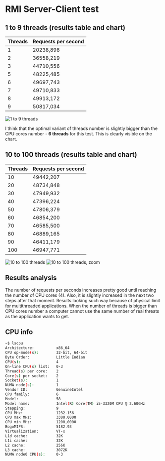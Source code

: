 
# RMI Server-Client test
## 1 to 9 threads (results table and chart)
| Threads | Requests per second |
| ------- | ------------------- |
| 1       | 20238,898           |
| 2       | 36558,219           |
| 3       | 44710,556           |
| 5       | 48225,485           |
| 6       | 49697,743           |
| 7       | 49710,833           |
| 8       | 49913,172           |
| 9       | 50817,034           |

![1 to 9 threads](https://cldup.com/or3uzAi-As-2000x2000.png)

I think that the optimal variant of threads number is slightly bigger than the CPU cores number - **6 threads** for this test. This is clearly visible on the chart.

## 10 to 100 threads (results table and chart)
| Threads | Requests per second |
| ------- | ------------------- |
| 10      | 49442,207           |
| 20      | 48734,848           |
| 30      | 47949,932           |
| 40      | 47396,224           |
| 50      | 47806,379           |
| 60      | 46854,200           |
| 70      | 46585,500           |
| 80      | 46889,165           |
| 90      | 46411,179           |
| 100     | 46947,771           |

![10 to 100 threads](https://cldup.com/ZJBbA3jbsp-3000x3000.png)
![10 to 100 threads, zoom](https://cldup.com/TQ3iJbHSbE-3000x3000.png)

## Results analysis
The number of requests per seconds increases pretty good until reaching the number of CPU cores (4). Also, it is slightly increased in the next two steps after that moment. Results looking such way because of physical limit for multithreaded applications. When the number of threads is bigger than CPU cores number a computer cannot use the same number of real threats as the application wants to get.

## CPU info
```sh
~$ lscpu
Architecture:          x86_64
CPU op-mode(s):        32-bit, 64-bit
Byte Order:            Little Endian
CPU(s):                4
On-line CPU(s) list:   0-3
Thread(s) per core:    2
Core(s) per socket:    2
Socket(s):             1
NUMA node(s):          1
Vendor ID:             GenuineIntel
CPU family:            6
Model:                 58
Model name:            Intel(R) Core(TM) i5-3320M CPU @ 2.60GHz
Stepping:              9
CPU MHz:               1232.156
CPU max MHz:           3300,0000
CPU min MHz:           1200,0000
BogoMIPS:              5182.93
Virtualization:        VT-x
L1d cache:             32K
L1i cache:             32K
L2 cache:              256K
L3 cache:              3072K
NUMA node0 CPU(s):     0-3
```
